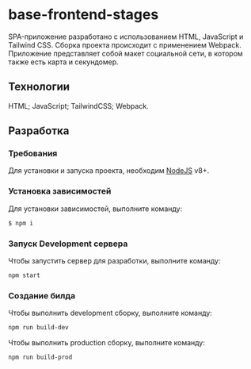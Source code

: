 # base-frontend-stages
SPA-приложение разработано с использованием HTML, JavaScript и Tailwind CSS. Сборка проекта происходит с применением Webpack. Приложение представляет собой макет социальной сети, в котором также есть карта и секундомер.

## Технологии

HTML;
JavaScript;
TailwindCSS;
Webpack.

## Разработка

### Требования
Для установки и запуска проекта, необходим [NodeJS](https://nodejs.org/) v8+.

### Установка зависимостей
Для установки зависимостей, выполните команду:
```sh
$ npm i
```

### Запуск Development сервера
Чтобы запустить сервер для разработки, выполните команду:
```sh
npm start
```

### Создание билда
Чтобы выполнить development сборку, выполните команду: 
```sh
npm run build-dev
```
Чтобы выполнить production сборку, выполните команду: 
```sh
npm run build-prod
```